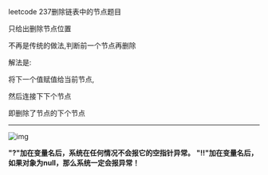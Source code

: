 leetcode 237删除链表中的节点题目

只给出删除节点位置

不再是传统的做法,判断前一个节点再删除

解法是:

将下一个值赋值给当前节点,

然后连接下下个节点

即删除了节点的下个节点





---------------

![img](https://upload-images.jianshu.io/upload_images/12988265-ea0ab90b186417b0.png?imageMogr2/auto-orient/strip|imageView2/2/w/344)

**"?"加在变量名后，系统在任何情况不会报它的空指针异常。**
 **"!!"加在变量名后，如果对象为null，那么系统一定会报异常！**